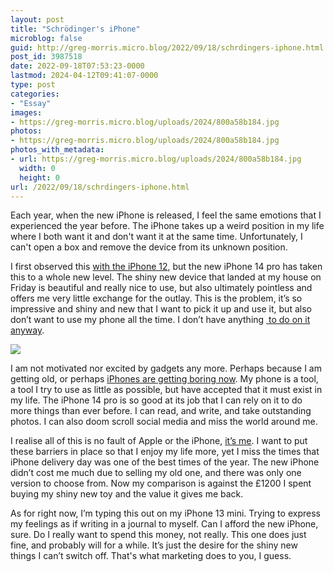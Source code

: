 ```yaml
---
layout: post
title: "Schrödinger's iPhone"
microblog: false
guid: http://greg-morris.micro.blog/2022/09/18/schrdingers-iphone.html
post_id: 3987518
date: 2022-09-18T07:53:23-0000
lastmod: 2024-04-12T09:41:07-0000
type: post
categories:
- "Essay"
images:
- https://greg-morris.micro.blog/uploads/2024/800a58b184.jpg
photos:
- https://greg-morris.micro.blog/uploads/2024/800a58b184.jpg
photos_with_metadata:
- url: https://greg-morris.micro.blog/uploads/2024/800a58b184.jpg
  width: 0
  height: 0
url: /2022/09/18/schrdingers-iphone.html
---
```

Each year, when the new iPhone is released, I feel the same emotions that I experienced the year before. The iPhone takes up a weird position in my life where I both want it and don't want it at the same time. Unfortunately, I can't open a box and remove the device from its unknown position. 

I first observed this [with the iPhone 12](/2020/11/21/the-iphone-line.html), but the new iPhone 14 pro has taken this to a whole new level. The shiny new device that landed at my house on Friday is beautiful and really nice to use, but also ultimately pointless and offers me very little exchange for the outlay. This is the problem, it’s so impressive and shiny and new that I want to pick it up and use it, but also don’t want to use my phone all the time. I don’t have anything [ to do on it anyway](/2022/09/06/the-internet-is.html).

![](https://greg-morris.micro.blog/uploads/2024/800a58b184.jpg)

I am not motivated nor excited by gadgets any more. Perhaps because I am getting old, or perhaps [iPhones are getting boring now](https://www.theatlantic.com/technology/archive/2022/09/iphone-14-apple-annual-upgrade-improvements/671380/). My phone is a tool, a tool I try to use as little as possible, but have accepted that it must exist in my life. The iPhone 14 pro is so good at its job that I can rely on it to do more things than ever before. I can read, and write, and take outstanding photos. I can also doom scroll social media and miss the world around me.

I realise all of this is no fault of Apple or the iPhone, [it’s me](/2020/09/09/itxs-not-the.html). I want to put these barriers in place so that I enjoy my life more, yet I miss the times that iPhone delivery day was one of the best times of the year. The new iPhone didn’t cost me much due to selling my old one, and there was only one version to choose from. Now my comparison is against the £1200 I spent buying my shiny new toy and the value it gives me back.

As for right now, I’m typing this out on my iPhone 13 mini. Trying to express my feelings as if writing in a journal to myself. Can I afford the new iPhone, sure. Do I really want to spend this money, not really. This one does just fine, and probably will for a while. It’s just the desire for the shiny new things I can’t switch off. That's what marketing does to you, I guess. 
